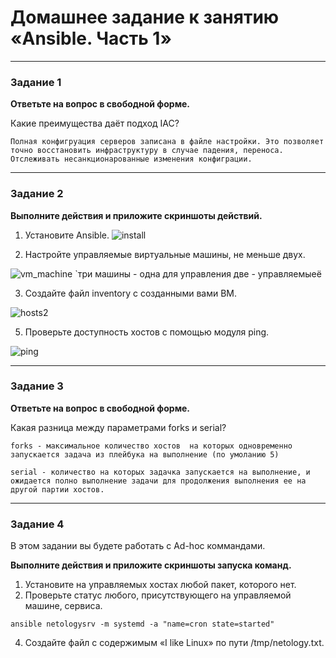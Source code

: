# Домашнее задание к занятию «Ansible. Часть 1»

---

### Задание 1

**Ответьте на вопрос в свободной форме.**

Какие преимущества даёт подход IAC?

```
Полная конфигруация серверов записана в файле настройки. Это позволяет точно восстановить инфраструктуру в случае падения, переноса. Отслеживать несанкционарованные изменения конфиграции.
```

---

### Задание 2 

**Выполните действия и приложите скриншоты действий.**

1. Установите Ansible.
![install](https://github.com/vakhtanov/netology_devops_zero_DZ/assets/26109918/170053e4-456f-4819-9086-b2b3509be9e0)

   
3. Настройте управляемые виртуальные машины, не меньше двух.

![vm_machine](https://github.com/vakhtanov/netology_devops_zero_DZ/assets/26109918/2151823c-a11f-4741-95f2-cde76034615d)
`три машины - одна для управления две - управляемыеё

3. Создайте файл inventory с созданными вами ВМ.

![hosts2](https://github.com/vakhtanov/netology_devops_zero_DZ/assets/26109918/24e6052a-3c93-4882-9e72-dfd41f71bc62)

   
5. Проверьте доступность хостов с помощью модуля ping.

 ![ping](https://github.com/vakhtanov/netology_devops_zero_DZ/assets/26109918/a1142f2b-935e-442b-b5d5-af4bb9a8a7d7)

---

### Задание 3 

**Ответьте на вопрос в свободной форме.**

Какая разница между параметрами forks и serial? 

```
forks - максимальное количество хостов  на которых одновременно запускается задача из плейбука на выполнение (по умоланию 5)

serial - количество на которых задачка запускается на выполнение, и ожидается полно выполнение задачи для продолжения выполнения ее на другой партии хостов.
```
---

### Задание 4 

В этом задании вы будете работать с Ad-hoc коммандами.

**Выполните действия и приложите скриншоты запуска команд.**

1. Установите на управляемых хостах любой пакет, которого нет.
2. Проверьте статус любого, присутствующего на управляемой машине, сервиса.

`ansible netologysrv -m systemd -a "name=cron state=started"`
   
4. Создайте файл с содержимым «I like Linux» по пути /tmp/netology.txt.
 
